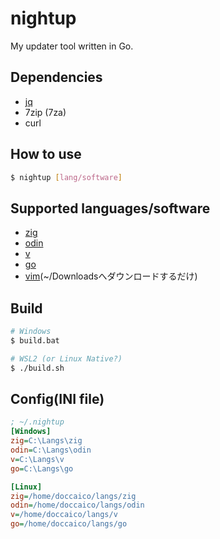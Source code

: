 # nightup
My updater tool written in Go.

## Dependencies
- [jq](https://github.com/jqlang/jq)
- 7zip (7za)
- curl

## How to use
```sh
$ nightup [lang/software]
```

## Supported languages/software
- [zig](https://github.com/ziglang/zig)
- [odin](https://github.com/odin-lang/Odin)
- [v](https://github.com/vlang/v)
- [go](https://github.com/golang/go)
- [vim](https://github.com/vim/vim-win32-installer)(~/Downloadsへダウンロードするだけ)

## Build
```sh
# Windows
$ build.bat

# WSL2 (or Linux Native?)
$ ./build.sh
```

## Config(INI file)
```ini
; ~/.nightup
[Windows]
zig=C:\Langs\zig
odin=C:\Langs\odin
v=C:\Langs\v
go=C:\Langs\go

[Linux]
zig=/home/doccaico/langs/zig
odin=/home/doccaico/langs/odin
v=/home/doccaico/langs/v
go=/home/doccaico/langs/go
```
